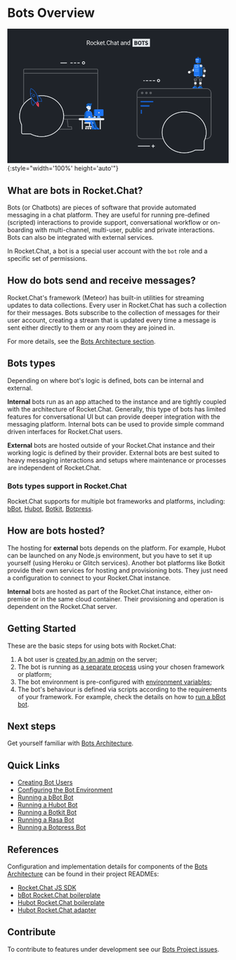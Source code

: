 # Bots Overview

![Rocket.Chat Bots Banner](./banner.png){:style="width='100%' height='auto'"}

## What are bots in Rocket.Chat?

Bots (or Chatbots) are pieces of software that provide automated messaging in a
chat platform. They are useful for running pre-defined (scripted) interactions to provide
support, conversational workflow or on-boarding with multi-channel, multi-user, public and
private interactions. Bots can also be integrated with external services.

In Rocket.Chat, a bot is a special user account with the `bot` role and a specific set
of permissions.

## How do bots send and receive messages?

Rocket.Chat's framework (Meteor) has built-in utilities for streaming updates to data collections.
Every user in Rocket.Chat has such a collection for their messages. Bots subscribe to
the collection of messages for their user account, creating a stream that is updated every time a message is sent either directly to them or any room they are joined in.

For more details, see the [Bots Architecture section](bots-architecture/).

## Bots types

Depending on where bot's logic is defined, bots can be internal and external.

**Internal** bots run as an app attached to the instance and are tightly coupled with
the architecture of Rocket.Chat. Generally, this type of bots has limited features
for conversational UI but can provide deeper integration with the messaging platform.
Internal bots can be used to provide simple command driven interfaces for Rocket.Chat users.

**External** bots are hosted outside of your Rocket.Chat instance and their working logic
is defined by their provider. External bots are best suited to heavy messaging interactions and
setups where maintenance or processes are independent of Rocket.Chat.

### Bots types support in Rocket.Chat

Rocket.Chat supports for multiple bot frameworks and platforms, including:
[bBot](http://bbot.chat/), [Hubot](https://hubot.github.com/), [Botkit](https://botkit.ai/),
[Botpress](https://botpress.io/).

## How are bots hosted?

The hosting for **external** bots depends on the platform. For example, Hubot can be
launched on any Node.js environment, but you have to set it up yourself (using Heroku or
Glitch services). Another bot platforms like Botkit provide their own services for hosting and provisioning bots. They just need a configuration to connect to your Rocket.Chat instance.

**Internal** bots are hosted as part of the Rocket.Chat instance, either on-premise
or in the same cloud container. Their provisioning and operation is dependent on the
Rocket.Chat server.

## Getting Started

These are the basic steps for using bots with Rocket.Chat:

1. A bot user is [created by an admin](creating-bot-users/) on the server;
2. The bot is running as [a separate process](bots-architecture/) using your chosen framework or platform;
3. The bot environment is pre-configured with [environment variables](configure-bot-environment/);
4. The bot's behaviour is defined via scripts according to the requirements of your framework. For example, check the details on how to [run a bBot bot](running-a-bbot-bot/).

## Next steps

Get yourself familiar with [Bots Architecture](bots-architecture/).

## Quick Links

- [Creating Bot Users](creating-bot-users/)
- [Configuring the Bot Environment](configure-bot-environment/)
- [Running a bBot Bot](running-a-bbot-bot/)
- [Running a Hubot Bot](running-a-hubot-bot/)
- [Running a Botkit Bot](running-a-botkit-bot/)
- [Running a Rasa Bot](running-a-rasa-bot/)
- [Running a Botpress Bot](running-a-botpress-bot/)

## References

Configuration and implementation details for components of the
[Bots Architecture](bots-architecture/) can be found in their project READMEs:

- [Rocket.Chat JS SDK](https://github.com/RocketChat/Rocket.Chat.js.SDK/)
- [bBot Rocket.Chat boilerplate](https://github.com/Amazebot/bbot-rocketchat-boilerplate)
- [Hubot Rocket.Chat boilerplate](https://github.com/RocketChat/hubot-rocketchat-boilerplate/)
- [Hubot Rocket.Chat adapter](https://github.com/RocketChat/hubot-rocketchat/tree/develop/)

## Contribute

To contribute to features under development see our
[Bots Project issues](https://github.com/RocketChat/Rocket.Chat/projects/16).